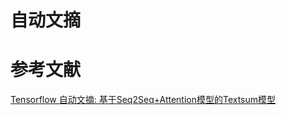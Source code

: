# 自动文摘





# 参考文献
[Tensorflow 自动文摘: 基于Seq2Seq+Attention模型的Textsum模型](http://blog.csdn.net/rockingdingo/article/details/55224282)